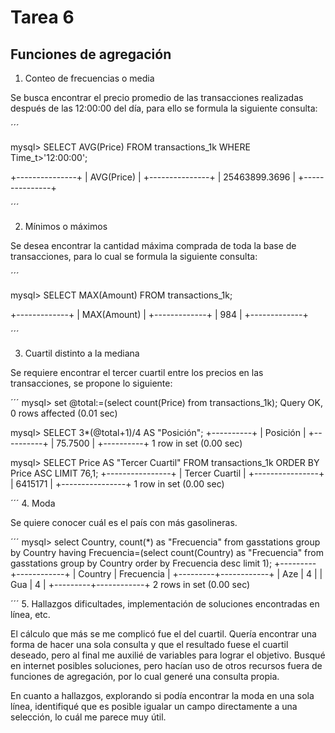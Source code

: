 # **Tarea 6**

## **Funciones de agregación**

1. Conteo de frecuencias o media

Se busca encontrar el precio promedio de las transacciones realizadas después de las 12:00:00 del día, para ello se formula la siguiente consulta:

´´´

mysql> SELECT AVG(Price) FROM transactions_1k WHERE Time_t>'12:00:00';

+---------------+
| AVG(Price)    |
+---------------+
| 25463899.3696 |
+---------------+

´´´

2. Mínimos o máximos

Se desea encontrar la cantidad máxima comprada de toda la base de transacciones, para lo cual se formula la siguiente consulta:

´´´

mysql> SELECT MAX(Amount) FROM transactions_1k;

+-------------+
| MAX(Amount) |
+-------------+
|         984 |
+-------------+

´´´

3. Cuartil distinto a la mediana

Se requiere encontrar el tercer cuartil entre los precios en las transacciones, se propone lo siguiente:

´´´
mysql> set @total:=(select count(Price) from transactions_1k);
Query OK, 0 rows affected (0.01 sec)

mysql> SELECT 3*(@total+1)/4 AS "Posición";
+----------+
| Posición |
+----------+
|  75.7500 |
+----------+
1 row in set (0.00 sec)

mysql> SELECT Price AS "Tercer Cuartil" FROM transactions_1k ORDER BY Price ASC LIMIT 76,1;
+----------------+
| Tercer Cuartil |
+----------------+
|        6415171 |
+----------------+
1 row in set (0.00 sec)

´´´
4. Moda

Se quiere conocer cuál es el país con más gasolineras.

´´´
mysql> select Country, count(*) as "Frecuencia" from gasstations group by Country having Frecuencia=(select count(Country) as "Frecuencia" from gasstations group by Country order by Frecuencia desc limit 1);
+---------+------------+
| Country | Frecuencia |
+---------+------------+
| Aze     |          4 |
| Gua     |          4 |
+---------+------------+
2 rows in set (0.00 sec)

´´´
5. Hallazgos dificultades, implementación de soluciones encontradas en línea, etc.

El cálculo que más se me complicó fue el del cuartil. Quería encontrar una forma de hacer una sola consulta y que el resultado fuese el cuartil deseado, pero al final me auxilié de variables para lograr el objetivo. Busqué en internet posibles soluciones, pero hacían uso de otros recursos fuera de funciones de agregación, por lo cual generé una consulta propia.

En cuanto a hallazgos, explorando si podía encontrar la moda en una sola línea, identifiqué que es posible igualar un campo directamente a una selección, lo cuál me parece muy útil.